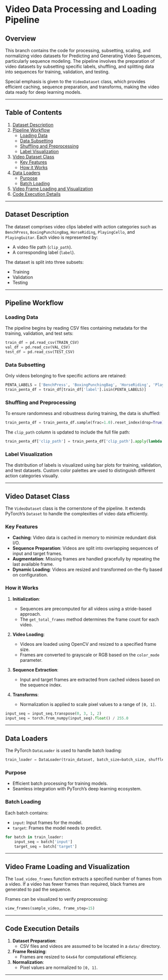 # Video Data Processing and Loading Pipeline

## Overview

This branch contains the code for processing, subsetting, scaling, and normalizing video datasets for Predicting and Generating Video Sequences, particularly sequence modeling. The pipeline involves the preparation of video datasets by subsetting specific labels, shuffling, and splitting data into sequences for training, validation, and testing.

Special emphasis is given to the `VideoDataset` class, which provides efficient caching, sequence preparation, and transforms, making the video data ready for deep learning models.

---

## Table of Contents

1. [Dataset Description](#dataset-description)
2. [Pipeline Workflow](#pipeline-workflow)
   - [Loading Data](#loading-data)
   - [Data Subsetting](#data-subsetting)
   - [Shuffling and Preprocessing](#shuffling-and-preprocessing)
   - [Label Visualization](#label-visualization)
3. [Video Dataset Class](#video-dataset-class)
   - [Key Features](#key-features)
   - [How it Works](#how-it-works)
4. [Data Loaders](#data-loaders)
   - [Purpose](#purpose)
   - [Batch Loading](#batch-loading)
5. [Video Frame Loading and Visualization](#video-frame-loading-and-visualization)
6. [Code Execution Details](#code-execution-details)

---

## Dataset Description

The dataset comprises video clips labeled with action categories such as `BenchPress`, `BoxingPunchingBag`, `HorseRiding`, `PlayingCello`, and `PlayingGuitar`. Each video is represented by:

- A video file path (`clip_path`).
- A corresponding label (`label`).

The dataset is split into three subsets:

- Training
- Validation
- Testing

---

## Pipeline Workflow

### Loading Data

The pipeline begins by reading CSV files containing metadata for the training, validation, and test sets:

```python
train_df = pd.read_csv(TRAIN_CSV)
val_df = pd.read_csv(VAL_CSV)
test_df = pd.read_csv(TEST_CSV)
```

### Data Subsetting

Only videos belonging to five specific actions are retained:

```python
PENTA_LABELS = ['BenchPress', 'BoxingPunchingBag', 'HorseRiding', 'PlayingCello', 'PlayingGuitar']
train_penta_df = train_df[train_df['label'].isin(PENTA_LABELS)]
```

### Shuffling and Preprocessing

To ensure randomness and robustness during training, the data is shuffled:

```python
train_penta_df = train_penta_df.sample(frac=1.0).reset_index(drop=True)
```

The `clip_path` column is updated to include the full file path:

```python
train_penta_df['clip_path'] = train_penta_df['clip_path'].apply(lambda path: DATASET_PATH[:-1] + path)
```

### Label Visualization

The distribution of labels is visualized using bar plots for training, validation, and test datasets. Custom color palettes are used to distinguish different action categories visually.

---

## Video Dataset Class

The `VideoDataset` class is the cornerstone of the pipeline. It extends PyTorch’s `Dataset` to handle the complexities of video data efficiently.

### Key Features

- **Caching**: Video data is cached in memory to minimize redundant disk I/O.
- **Sequence Preparation**: Videos are split into overlapping sequences of input and target frames.
- **Augmentation**: Missing frames are handled gracefully by repeating the last available frame.
- **Dynamic Loading**: Videos are resized and transformed on-the-fly based on configuration.

### How it Works

1. **Initialization**:

   - Sequences are precomputed for all videos using a stride-based approach.
   - The `get_total_frames` method determines the frame count for each video.

2. **Video Loading**:

   - Videos are loaded using OpenCV and resized to a specified frame size.
   - Frames are converted to grayscale or RGB based on the `color_mode` parameter.

3. **Sequence Extraction**:

   - Input and target frames are extracted from cached videos based on the sequence index.

4. **Transforms**:
   - Normalization is applied to scale pixel values to a range of `[0, 1]`.

```python
input_seq = input_seq.transpose(0, 3, 1, 2)
input_seq = torch.from_numpy(input_seq).float() / 255.0
```

---

## Data Loaders

The PyTorch `DataLoader` is used to handle batch loading:

```python
train_loader = DataLoader(train_dataset, batch_size=batch_size, shuffle=False, num_workers=num_workers)
```

### Purpose

- Efficient batch processing for training models.
- Seamless integration with PyTorch’s deep learning ecosystem.

### Batch Loading

Each batch contains:

- `input`: Input frames for the model.
- `target`: Frames the model needs to predict.

```python
for batch in train_loader:
    input_seq = batch['input']
    target_seq = batch['target']
```

---

## Video Frame Loading and Visualization

The `load_video_frames` function extracts a specified number of frames from a video. If a video has fewer frames than required, black frames are generated to pad the sequence.

Frames can be visualized to verify preprocessing:

```python
view_frames(sample_video, frame_step=15)
```

---

## Code Execution Details

1. **Dataset Preparation**:
   - CSV files and videos are assumed to be located in a `data/` directory.
2. **Frame Resizing**:
   - Frames are resized to `64x64` for computational efficiency.
3. **Normalization**:
   - Pixel values are normalized to `[0, 1]`.

---
